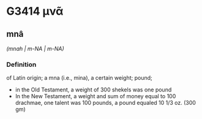 # G3414 μνᾶ

## mnâ

_(mnah | m-NA | m-NA)_

### Definition

of Latin origin; a mna (i.e., mina), a certain weight; pound; 

- in the Old Testament, a weight of 300 shekels was one pound
- In the New Testament, a weight and sum of money equal to 100 drachmae, one talent was 100 pounds, a pound equaled 10 1/3 oz. (300 gm)
